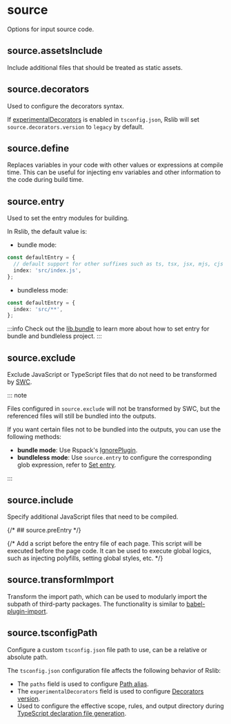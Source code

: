 

# source

Options for input source code.

## source.assetsInclude&#x20;

Include additional files that should be treated as static assets.

## source.decorators&#x20;

Used to configure the decorators syntax.

If [experimentalDecorators](https://www.typescriptlang.org/tsconfig/#experimentalDecorators) is enabled in `tsconfig.json`, Rslib will set `source.decorators.version` to `legacy` by default.

## source.define&#x20;

Replaces variables in your code with other values or expressions at compile time. This can be useful for injecting env variables and other information to the code during build time.

## source.entry&#x20;

Used to set the entry modules for building.

In Rslib, the default value is:

* bundle mode:

```ts
const defaultEntry = {
  // default support for other suffixes such as ts, tsx, jsx, mjs, cjs
  index: 'src/index.js',
};
```

* bundleless mode:

```ts
const defaultEntry = {
  index: 'src/**',
};
```

:::info
Check out the [lib.bundle](/config/lib/bundle.md#set-entry) to learn more about how to set entry for bundle and bundleless project.
:::

## source.exclude&#x20;

Exclude JavaScript or TypeScript files that do not need to be transformed by [SWC](https://rsbuild.rs/guide/configuration/swc).

::: note

Files configured in `source.exclude` will not be transformed by SWC, but the referenced files will still be bundled into the outputs.

If you want certain files not to be bundled into the outputs, you can use the following methods:

* **bundle mode**: Use Rspack's [IgnorePlugin](https://rspack.rs/plugins/webpack/ignore-plugin).
* **bundleless mode**: Use `source.entry` to configure the corresponding glob expression, refer to [Set entry](/config/lib/bundle.md#bundle-false).

:::

## source.include&#x20;

Specify additional JavaScript files that need to be compiled.

{/* ## source.preEntry <RsbuildDocBadge path="/config/source/pre-entry" text="source.preEntry" /> */}

{/* Add a script before the entry file of each page. This script will be executed before the page code. It can be used to execute global logics, such as injecting polyfills, setting global styles, etc. */}

## source.transformImport&#x20;

Transform the import path, which can be used to modularly import the subpath of third-party packages. The functionality is similar to [babel-plugin-import](https://npmjs.com/package/babel-plugin-import).

## source.tsconfigPath&#x20;

Configure a custom `tsconfig.json` file path to use, can be a relative or absolute path.

The `tsconfig.json` configuration file affects the following behavior of Rslib:

* The `paths` field is used to configure [Path alias](/config/rsbuild/resolve.md#resolvealias).
* The `experimentalDecorators` field is used to configure [Decorators version](/config/rsbuild/source.md#sourcedecorators).
* Used to configure the effective scope, rules, and output directory during [TypeScript declaration file generation](/config/lib/dts.md).
